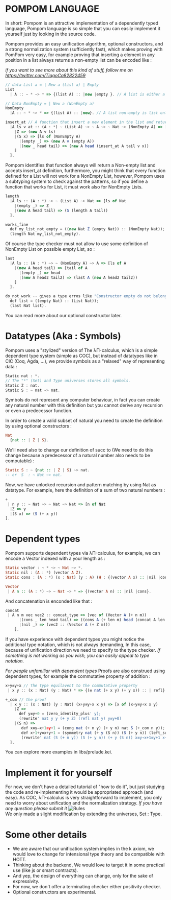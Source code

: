 # POMPOM LANGUAGE

In short: Pompom is an attractive implementation of a dependently typed language, Pompom language is so simple that you can easily implement it yourself just by looking in the source code.

Pompom provides an easy unification algorithm, optional constructors, and a strong normalization system (sufficiently fast), which makes proving with PomPom very easy, for example proving that inserting a element in any position in a list always returns a non-empty list can be encoded like :

*if you want to see more about this kind of stuff, follow me on https://twitter.com/TiagoCa82822459*
```js
// data List a = | New a (List a) | Empty 
List
  | A :: ~ * ~> * => {(list A) :: |new |empty }. // A list is either a new or a empty constructor

// Data NonEmpty = | New a (NonEmpty a) 
NonEmpty 
  |A :: ~ * ~> * => {(list A) :: |new}. // A list non-empty is list only with new constructor

insert_at // A function that insert a new element in the list and returns a non-empty list 
  |A ls v at :: (A : *) ~ (List A) ~> ~ A ~> ~ Nat ~> (NonEmpty A) => [at of (NonEmpty A)
    |Z => (new A v ls)
    |(S x) => [ls of (NonEmpty A)
      |(empty _) => (new A v (empty A))
      |(new _ head tail) => (new A head (insert_at A tail v x))
    ]
  ].
```
Pompom identifies that function always will return a Non-empty list and accepts insert_at definition, furthermore, you might think that every function defined for a List will not work for a NonEmpty List, however, Pompom uses a subtyping system to check against the patterns, so if you define a function that works for List, it must work also for NonEmpty Lists.

```js
length 
  |A ls :: (A : *) ~> ~ (List A) ~> Nat => [ls of Nat
    |(empty _) => Z
    |(new A head tail) => (S (length A tail))
  ].

works_fine
  def my_list_not_empty = ((new Nat Z (empty Nat)) :: (NonEmpty Nat));
  (length Nat my_list_not_empty).
```

Of course the type checker must not allow to use some definition of NonEmpty List on possible empty List, so :

```js
last 
  |A ls :: (A : *) ~> ~ (NonEmpty A) ~> A => [ls of A
    |(new A head tail) => [tail of A
      |(empty _) => head
      |(new A head2 tail2) => (last A (new A head2 tail2))
    ]
  ].

do_not_work -- gives a type erros like "Constructor empty do not belongs to NonEmpty Nat"
  def list = ((empty Nat) :: (List Nat));
  (last Nat list).
```

You can read more about our optional constructor later.

# Datatypes (Aka : Symbols)
 
Pompom uses a "stylized" version of The λΠ-calculus, which is a simple dependent type system (simple as COC), but instead of datatypes like in CIC (Coq, Agda, ...), we provide symbols as a "relaxed" way of representing data :

```js
Static nat : *.
// The "*" (Set) and Type universes stores all symbols.
Static Z : nat.
Static S : ~ nat ~> nat.
```

Symbols do not represent any computer behaviour, in fact you can create any natural number with this definition but you cannot derive any recursion or even a predecessor function.

In order to create a valid subset of natural you need to create the definition by using optional constructors :

```haskell
Nat
  {nat :: | Z | S}.
```

We'll need also to change our definition of succ to (We need to do this change because a predecessor of a natural number also needs to be computable) :

```haskell
Static S : ~ {nat :: | Z | S} ~> nat.
-- or  S  : ~ Nat ~> nat.
```

Now, we have unlocked recursion and pattern matching by using Nat as datatype. For example, here the definition of a sum of two natural numbers :

```js
+ 
 | n y :: ~ Nat ~> ~ Nat ~> Nat => [n of Nat
  |Z => y
  |(S x) => (S (+ x y))
].
```

# Dependent types

Pompom supports dependent types via λΠ-calculus, for example, we can encode a Vector indexed with a your length as :

```haskell
Static vector : ~ * ~> ~ Nat ~> *.
Static nil : (A : *) (vector A Z).
Static cons : (A : *) (x : Nat) (y : A) (H : {(vector A x) :: |nil |cons}) (vector A (S x)).

Vector
 | A n :: (A : *) ~> ~ Nat ~> * => {(vector A n) :: |nil |cons}.

```

And concatenation is enconded like that :

```js
concat 
 | A n m vec vec2 :: concat_type => [vec of (Vector A (+ n m))
      |(cons _ len head tail) => ((cons A (+ len m) head (concat A len m tail vec2)) :: (Vector A (+ (S len) m)))
      |(nil _) => (vec2 :: (Vector A (+ Z m)))
    ].
```

If you have experience with dependent types you might notice the additional type notation, which is not always demanding, In this case, because of unification direction we need to specify to the type checker. *If something is not working as you wish, you can easily appeal to type notation.*

*For people unfamiliar with dependent types* Proofs are also construed using dependent types, for example the commutative property of addition :


```js
x+y≡y+x // The type equilavent to the commutative property
 | x y :: (x : Nat) (y : Nat) * => {(≡ nat (+ x y) (+ y x)) :: | refl}.

+_com // the proof
  | x y :: (x : Nat) (y : Nat) (x+y≡y+x x y) => [x of (x+y≡y+x x y)
    |Z => 
      def y≡y+0 = (zero_identity_plus' y);
      (rewrite' nat y y (+ y Z) (refl nat y) y≡y+0)
    |(S n) => 
       def x≡y→x+1≡y+1 = (cong nat (+ n y) (+ y n) nat S (+_com n y));
       def x+1+y≡x+y+1 = (symmetry nat (+ y (S n)) (S (+ y n)) (left_succ_nat y n));
       (rewrite' nat (S (+ n y)) (S (+ y n)) (+ y (S n)) x≡y→x+1≡y+1 x+1+y≡x+y+1)
  ].
```

You can explore more examples in libs/prelude.kei.

# Implement it for yourself

For now, we don't have a detailed tutorial of "how to do it", but just studying the code and re-implementing it would be appropriated approach (and easy). As COC, λΠ-calculus is very straightforward to implement, you only need to worry about unification and the normalization strategy. *If you have any question please submit it*
![Rules](https://i.imgur.com/zdBnyGI.jpg)  
We only made a slight modification by extending the universes, Set : Type.

# Some other details

- We are aware that our unification system implies in the k axiom, we would love to change for intensional type theory and be compatible with HOTT.
- Thinking about the backend, We would love to target it in some practical use (like js or smart contracts).
- And yep, the design of everything can change, only for the sake of expressivity. 
- For now, we don't offer a terminating checker either positivity checker.
- Optional constructors are experimental.
